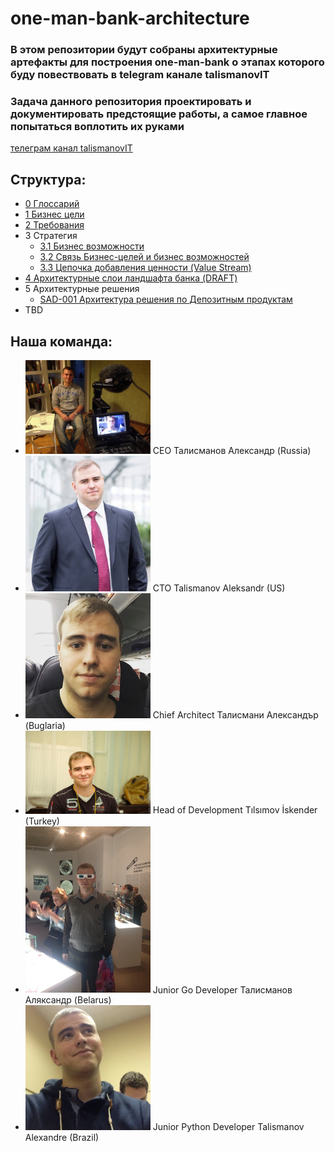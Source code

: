 # one-man-bank-architecture

### В этом репозитории будут собраны архитектурные артефакты для построения one-man-bank о этапах которого буду повествовать в telegram канале talismanovIT

### Задача данного репозитория проектировать и документировать предстоящие работы, а самое главное попытаться воплотить их руками
[телеграм канал talismanovIT](https://t.me/talismanovIT)

## Структура:
- [0 Глоссарий](0_glossary%2Fglossary.md)
- [1 Бизнес цели](1_business-goals%2Fbusiness-goals.md)
- [2 Требования](2_requirements/requirements-template.md)
- 3 Стратегия
  - [3.1 Бизнес возможности](3_strategy%2Fbusiness-capabilities.md)
  - [3.2 Связь Бизнес-целей и бизнес возможностей](3_strategy%2Fbusiness-goals-to-capabilities-mapping.md)
  - [3.3 Цепочка добавления ценности (Value Stream)](3_strategy%2Fvalue-stream.md)
- [4 Архитектурные слои ландшафта банка (DRAFT)](4_architectural_layout%2Farch_layout.md)
- 5 Архитектурные решения
  -  [SAD-001 Архитектура решения по Депозитным продуктам](solutions%2FSAD-001-deposits%2Fdeposits-sad-epic001.md)
- TBD

## Наша команда:
- <img src="images/photos/ceo.jpg" alt="drawing" width="200"/> CEO Талисманов Александр (Russia)
- <img src="images/photos/cto.jpg" alt="drawing" width="200"/> CTO Talismanov Aleksandr (US)
- <img src="./images/photos/chief-arch.jpg" alt="drawing" width="200"/> Chief Architect Талисмани Александър (Buglaria) 
- <img src="./images/photos/head-of-development.jpg" alt="drawing" width="200"/> Head of Development Tılsımov İskender (Turkey)
- <img src="./images/photos/junior-developer.jpg" alt="drawing" width="200"/> Junior Go Developer Талисманов Аляксандр (Belarus) 
- <img src="./images/photos/junior2.jpg" alt="drawing" width="200"/> Junior Python Developer Talismanov Alexandre (Brazil) 

